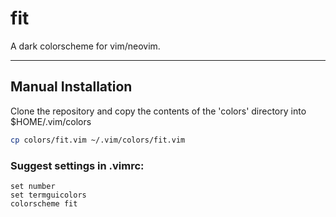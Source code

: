 # fit
A dark colorscheme for vim/neovim.

* * *

## Manual Installation

Clone the repository and copy the contents of the 'colors' directory into $HOME/.vim/colors

```bash
cp colors/fit.vim ~/.vim/colors/fit.vim
```

### Suggest settings in .vimrc:

```
set number
set termguicolors
colorscheme fit

```
